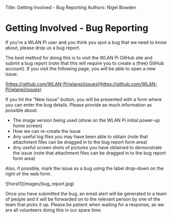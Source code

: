 Title: Getting Involved - Bug Reporting
Authors: Nigel Bowden

# Getting Involved - Bug Reporting

If you're a WLAN Pi user and you think you spot a bug that we need to know about, please drop us a bug report.

The best method for doing this is to visit the WLAN Pi GitHub site and submit a bug report (note that this will require you to create a (free) GitHub account). If you visit the following page, you will be able to open a new issue:

[https://github.com/WLAN-Pi/wlanpi/issues](https://github.com/WLAN-Pi/wlanpi/issues)

If you hit the "New Issue" button, you will be presented with a form where you can enter the bug details. Please provide as much information as possible about:

* The image version being used (show on the WLAN Pi initial power-up home screen)
* How we can re-create the issue
* Any useful log files you may have been able to obtain (note that attachment files can be dragged in to the bug report form area)
* Any useful screen shots of pictures you have obtained to demonstrate the issue  (note that attachment files can be dragged in to the bug report form area)

Also, if possible, mark the issue as a bug using the label drop-down on the right of the web form.
<div style="float: center;">
![horst1](images/bug_report.jpg)
</div>

Once you have submitted the bug, an email alert will be generated to a team of people and it will be forwarded on to the relevant person by one of the team that picks it up. Please be patient when waiting for a response, as we are all volunteers doing this in our spare time.

<!-- link list -->
[nigel_twitter]: https://twitter.com/wifinigel
[jerry_twitter]: https://twitter.com/jolla

